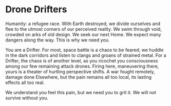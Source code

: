 # Drone Drifters

Humanity: a refugee race. With Earth destroyed, we divide ourselves and flee to the utmost corners of our perceived reality. We swim through void, crowded on arks of old design. We seek our next Home.
We expect many dangers along the way. This is why we need you.

You are a Drifter. For most, space battle is a chaos to be feared; we huddle in the dark corridors and listen to clangs and groans of strained metal. For a Drifter, the chaos is of another level, as you ricochet you consciousness among our few remaining attack drones. Firing here, maneuvering there, yours is a theater of hurtling perspective shifts. A war fought remotely, damage done Elsewhere, but the pain remains all too local, its lasting effects all too real.

We understand you feel this pain, but we need you to grit it. We will not survive without you.
